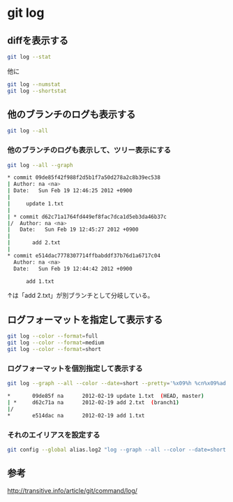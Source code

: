 ﻿# git log

## diffを表示する

```bash
git log --stat
```

他に

```bash
git log --numstat
git log --shortstat
```

## 他のブランチのログも表示する

```bash
git log --all
```

### 他のブランチのログも表示して、ツリー表示にする

```bash
git log --all --graph
```

```bash
* commit 09de85f42f988f2d5b1f7a50d278a2c8b39ec538
| Author: na <na>
| Date:   Sun Feb 19 12:46:25 2012 +0900
|
|     update 1.txt
|
| * commit d62c71a1764fd449ef8fac7dca1d5eb3da46b37c
|/  Author: na <na>
|   Date:   Sun Feb 19 12:45:27 2012 +0900
|
|       add 2.txt
|
* commit e514dac7778307714ffbabddf37b76d1a6717c04
  Author: na <na>
  Date:   Sun Feb 19 12:44:42 2012 +0900

      add 1.txt
```

↑は「add 2.txt」が別ブランチとして分岐している。

## ログフォーマットを指定して表示する

```bash
git log --color --format=full
git log --color --format=medium
git log --color --format=short
```

### ログフォーマットを個別指定して表示する

```bash
git log --graph --all --color --date=short --pretty='%x09%h %cn%x09%ad %s %Cred%d'
```

```bash
*       09de85f na      2012-02-19 update 1.txt  (HEAD, master)
| *     d62c71a na      2012-02-19 add 2.txt  (branch1)
|/
*       e514dac na      2012-02-19 add 1.txt
```

### それのエイリアスを設定する

```bash
git config --global alias.log2 "log --graph --all --color --date=short --pretty='%x09%h %cn%x09%ad %s %Cred%d'"
```

## 参考
http://transitive.info/article/git/command/log/
